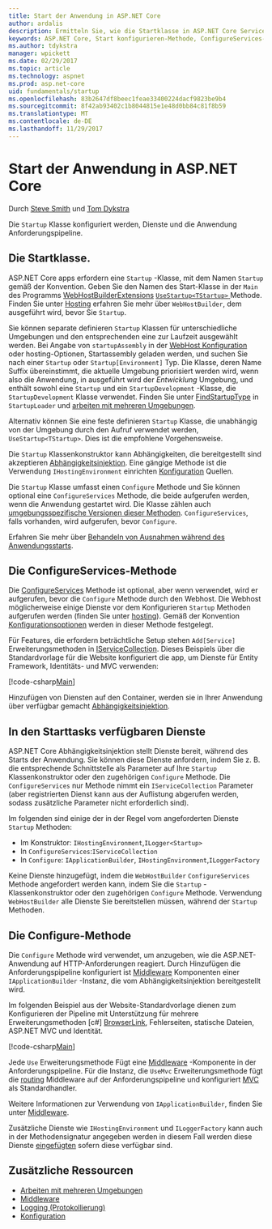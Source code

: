 ```yaml
---
title: Start der Anwendung in ASP.NET Core
author: ardalis
description: Ermitteln Sie, wie die Startklasse in ASP.NET Core Services und die Anwendung Anforderungspipeline konfiguriert.
keywords: ASP.NET Core, Start konfigurieren-Methode, ConfigureServices-Methode
ms.author: tdykstra
manager: wpickett
ms.date: 02/29/2017
ms.topic: article
ms.technology: aspnet
ms.prod: asp.net-core
uid: fundamentals/startup
ms.openlocfilehash: 83b2647df8beec1feae33400224dacf9823be9b4
ms.sourcegitcommit: 8f42ab93402c1b8044815e1e48d0bb84c81f8b59
ms.translationtype: MT
ms.contentlocale: de-DE
ms.lasthandoff: 11/29/2017
---
```

# <a name="application-startup-in-aspnet-core"></a>Start der Anwendung in ASP.NET Core

Durch [Steve Smith](https://ardalis.com/) und [Tom Dykstra](https://github.com/tdykstra/)

Die `Startup` Klasse konfiguriert werden, Dienste und die Anwendung Anforderungspipeline.

## <a name="the-startup-class"></a>Die Startklasse.

ASP.NET Core apps erfordern eine `Startup` -Klasse, mit dem Namen `Startup` gemäß der Konvention. Geben Sie den Namen des Start-Klasse in der `Main` des Programms [WebHostBuilderExtensions](https://docs.microsoft.com/aspnet/core/api/microsoft.aspnetcore.hosting.webhostbuilderextensions) [ `UseStartup<TStartup>` ](https://docs.microsoft.com/aspnet/core/api/microsoft.aspnetcore.hosting.webhostbuilderextensions#Microsoft_AspNetCore_Hosting_WebHostBuilderExtensions_UseStartup__1_Microsoft_AspNetCore_Hosting_IWebHostBuilder_) Methode. Finden Sie unter [Hosting](xref:fundamentals/hosting) erfahren Sie mehr über `WebHostBuilder`, dem ausgeführt wird, bevor Sie `Startup`.

Sie können separate definieren `Startup` Klassen für unterschiedliche Umgebungen und den entsprechenden eine zur Laufzeit ausgewählt werden. Bei Angabe von `startupAssembly` in der [WebHost Konfiguration](https://docs.microsoft.com/aspnet/core/fundamentals/hosting?tabs=aspnetcore2x#configuring-a-host) oder hosting-Optionen, Startassembly geladen werden, und suchen Sie nach einer `Startup` oder `Startup[Environment]` Typ. Die Klasse, deren Name Suffix übereinstimmt, die aktuelle Umgebung priorisiert werden wird, wenn also die Anwendung, in ausgeführt wird der *Entwicklung* Umgebung, und enthält sowohl eine `Startup` und ein `StartupDevelopment` -Klasse, die `StartupDevelopment` Klasse verwendet. Finden Sie unter [FindStartupType](https://github.com/aspnet/Hosting/blob/rel/1.1.0/src/Microsoft.AspNetCore.Hosting/Internal/StartupLoader.cs) in `StartupLoader` und [arbeiten mit mehreren Umgebungen](environments.md#startup-conventions).

Alternativ können Sie eine feste definieren `Startup` Klasse, die unabhängig von der Umgebung durch den Aufruf verwendet werden, `UseStartup<TStartup>`. Dies ist die empfohlene Vorgehensweise.

Die `Startup` Klassenkonstruktor kann Abhängigkeiten, die bereitgestellt sind akzeptieren [Abhängigkeitsinjektion](xref:fundamentals/dependency-injection). Eine gängige Methode ist die Verwendung `IHostingEnvironment` einrichten [Konfiguration](xref:fundamentals/configuration/index) Quellen.

Die `Startup` Klasse umfasst einen `Configure` Methode und Sie können optional eine `ConfigureServices` Methode, die beide aufgerufen werden, wenn die Anwendung gestartet wird. Die Klasse zählen auch [umgebungsspezifische Versionen dieser Methoden](xref:fundamentals/environments#startup-conventions). `ConfigureServices`, falls vorhanden, wird aufgerufen, bevor `Configure`.

Erfahren Sie mehr über [Behandeln von Ausnahmen während des Anwendungsstarts](xref:fundamentals/error-handling#startup-exception-handling).

## <a name="the-configureservices-method"></a>Die ConfigureServices-Methode

Die [ConfigureServices](https://docs.microsoft.com/aspnet/core/api/microsoft.aspnetcore.hosting.startupbase#Microsoft_AspNetCore_Hosting_StartupBase_ConfigureServices_Microsoft_Extensions_DependencyInjection_IServiceCollection_) Methode ist optional, aber wenn verwendet, wird er aufgerufen, bevor die `Configure` Methode durch den Webhost. Die Webhost möglicherweise einige Dienste vor dem Konfigurieren ``Startup`` Methoden aufgerufen werden (finden Sie unter [hosting](xref:fundamentals/hosting)). Gemäß der Konvention [Konfigurationsoptionen](xref:fundamentals/configuration/index) werden in dieser Methode festgelegt.

Für Features, die erfordern beträchtliche Setup stehen `Add[Service]` Erweiterungsmethoden in [IServiceCollection](https://docs.microsoft.com/aspnet/core/api/microsoft.extensions.dependencyinjection.iservicecollection). Dieses Beispiels über die Standardvorlage für die Website konfiguriert die app, um Dienste für Entity Framework, Identitäts- und MVC verwenden:

[!code-csharp[Main](../common/samples/WebApplication1/Startup.cs?highlight=4,7,11&start=40&end=55)]

Hinzufügen von Diensten auf den Container, werden sie in Ihrer Anwendung über verfügbar gemacht [Abhängigkeitsinjektion](xref:fundamentals/dependency-injection).

## <a name="services-available-in-startup"></a>In den Starttasks verfügbaren Dienste

ASP.NET Core Abhängigkeitsinjektion stellt Dienste bereit, während des Starts der Anwendung. Sie können diese Dienste anfordern, indem Sie z. B. die entsprechende Schnittstelle als Parameter auf Ihre `Startup` Klassenkonstruktor oder den zugehörigen `Configure` Methode. Die `ConfigureServices` nur Methode nimmt ein `IServiceCollection` Parameter (aber registrierten Dienst kann aus der Auflistung abgerufen werden, sodass zusätzliche Parameter nicht erforderlich sind).

Im folgenden sind einige der in der Regel vom angeforderten Dienste `Startup` Methoden:

* Im Konstruktor: `IHostingEnvironment`,`ILogger<Startup>`
* In `ConfigureServices`:`IServiceCollection`
* In `Configure`: `IApplicationBuilder`, `IHostingEnvironment`,`ILoggerFactory`

Keine Dienste hinzugefügt, indem die ``WebHostBuilder`` ``ConfigureServices`` Methode angefordert werden kann, indem Sie die ``Startup`` -Klassenkonstruktor oder den zugehörigen ``Configure`` Methode. Verwendung `WebHostBuilder` alle Dienste Sie bereitstellen müssen, während der `Startup` Methoden.

## <a name="the-configure-method"></a>Die Configure-Methode

Die `Configure` Methode wird verwendet, um anzugeben, wie die ASP.NET-Anwendung auf HTTP-Anforderungen reagiert. Durch Hinzufügen die Anforderungspipeline konfiguriert ist [Middleware](middleware.md) Komponenten einer `IApplicationBuilder` -Instanz, die vom Abhängigkeitsinjektion bereitgestellt wird.

Im folgenden Beispiel aus der Website-Standardvorlage dienen zum Konfigurieren der Pipeline mit Unterstützung für mehrere Erweiterungsmethoden [c#] [BrowserLink](http://vswebessentials.com/features/browserlink), Fehlerseiten, statische Dateien, ASP.NET MVC und Identität.

[!code-csharp[Main](../common/samples/WebApplication1/Startup.cs?highlight=8,9,10,14,17,19,21&start=58&end=84)]

Jede `Use` Erweiterungsmethode Fügt eine [Middleware](xref:fundamentals/middleware) -Komponente in der Anforderungspipeline. Für die Instanz, die `UseMvc` Erweiterungsmethode fügt die [routing](routing.md) Middleware auf der Anforderungspipeline und konfiguriert [MVC](xref:mvc/overview) als Standardhandler.

Weitere Informationen zur Verwendung von `IApplicationBuilder`, finden Sie unter [Middleware](xref:fundamentals/middleware).

Zusätzliche Dienste wie `IHostingEnvironment` und `ILoggerFactory` kann auch in der Methodensignatur angegeben werden in diesem Fall werden diese Dienste [eingefügten](dependency-injection.md) sofern diese verfügbar sind. 

## <a name="additional-resources"></a>Zusätzliche Ressourcen

* [Arbeiten mit mehreren Umgebungen](xref:fundamentals/environments)
* [Middleware](xref:fundamentals/middleware)
* [Logging (Protokollierung)](xref:fundamentals/logging/index)
* [Konfiguration](xref:fundamentals/configuration/index)
